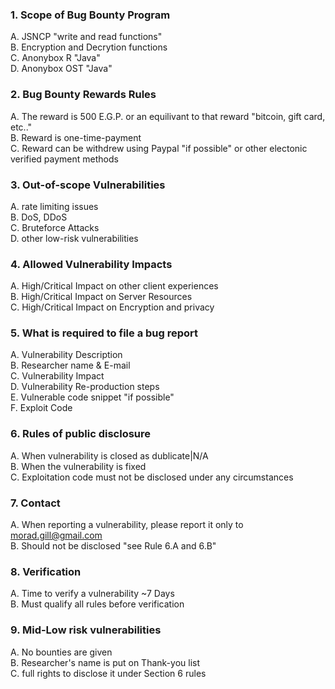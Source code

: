 ### 1. Scope of Bug Bounty Program<br>
   A. JSNCP "write and read functions"<br>
    B. Encryption and Decrytion functions<br>
    C. Anonybox R "Java"<br>
    D. Anonybox OST "Java"<br>
### 2. Bug Bounty Rewards Rules<br>
   A. The reward is 500 E.G.P. or an equilivant to that reward "bitcoin, gift card, etc.."<br>
    B. Reward is one-time-payment <br>
    C. Reward can be withdrew using Paypal "if possible" or other electonic verified payment methods<br>
### 3. Out-of-scope Vulnerabilities<br>
   A. rate limiting issues<br>
    B. DoS, DDoS<br>
    C. Bruteforce Attacks<br>
    D. other low-risk vulnerabilities<br>
### 4. Allowed Vulnerability Impacts<br>
   A. High/Critical Impact on other client experiences<br>
    B. High/Critical Impact on Server Resources<br>
    C. High/Critical Impact on Encryption and privacy<br>
### 5. What is required to file a bug report<br>
   A. Vulnerability Description<br>
    B. Researcher name & E-mail<br>
    C. Vulnerability Impact<br>
    D. Vulnerability Re-production steps<br>
    E. Vulnerable code snippet "if possible"<br>
    F. Exploit Code<br>
### 6. Rules of public disclosure<br>
   A. When vulnerability is closed as dublicate|N/A<br>
    B. When the vulnerability is fixed<br>
    C. Exploitation code must not be disclosed under any circumstances<br>
### 7. Contact<br>
   A. When reporting a vulnerability, please report it only to morad.gill@gmail.com<br>
    B. Should not be disclosed "see Rule 6.A and 6.B"<br>
### 8. Verification<br>
   A. Time to verify a vulnerability ~7 Days<br>
    B. Must qualify all rules before verification<br>
### 9. Mid-Low risk vulnerabilities<br>
   A. No bounties are given<br>
    B. Researcher's name is put on Thank-you list<br>
    C. full rights to disclose it under Section 6 rules<br>
